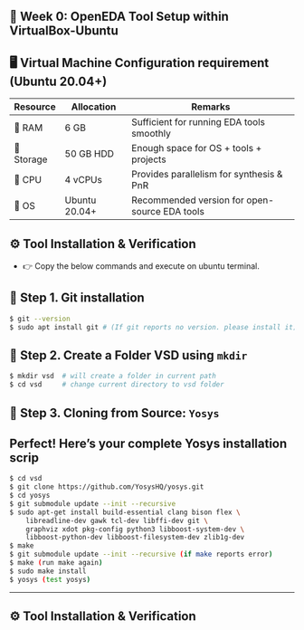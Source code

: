 
##  🚀 Week 0: OpenEDA Tool Setup within VirtualBox-Ubuntu
## 🖥️ Virtual Machine Configuration requirement (Ubuntu 20.04+)

| Resource   | Allocation     | Remarks                                |
|------------|----------------|----------------------------------------|
| 💾 RAM     | 6 GB           | Sufficient for running EDA tools smoothly |
| 📀 Storage | 50 GB HDD      | Enough space for OS + tools + projects |
| 🧮 CPU     | 4 vCPUs        | Provides parallelism for synthesis & PnR |
| 🐧 OS      | Ubuntu 20.04+  | Recommended version for open-source EDA tools |

## ⚙️ Tool Installation & Verification 
- 👉 Copy the below commands and execute on ubuntu terminal.

## 🚶 Step 1. Git installation 
```bash
$ git --version
$ sudo apt install git # (If git reports no version. please install it) 
```

## 🚶 Step 2. Create a Folder VSD using `mkdir`

```bash
$ mkdir vsd  # will create a folder in current path
$ cd vsd     # change current directory to vsd folder
```
## 🚶 Step 3. Cloning from Source: `Yosys`
## Perfect! Here’s your complete Yosys installation scrip
```bash
$ cd vsd
$ git clone https://github.com/YosysHQ/yosys.git
$ cd yosys
$ git submodule update --init --recursive 
$ sudo apt-get install build-essential clang bison flex \
    libreadline-dev gawk tcl-dev libffi-dev git \
    graphviz xdot pkg-config python3 libboost-system-dev \
    libboost-python-dev libboost-filesystem-dev zlib1g-dev
$ make
$ git submodule update --init --recursive (if make reports error) 
$ make (run make again)
$ sudo make install
$ yosys (test yosys)
```
---
## ⚙️ Tool Installation & Verification
